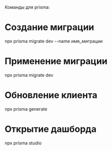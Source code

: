 Команды для prisma:

# Создание миграции
npx prisma migrate dev --name имя_миграции

# Применение миграции
npx prisma migrate dev

# Обновление клиента
npx prisma generate

# Открытие дашборда
npx prisma studio
